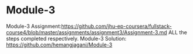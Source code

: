 # Module-3
 Module-3 Assignment:https://github.com/jhu-ep-coursera/fullstack-course4/blob/master/assignments/assignment3/Assignment-3.md
 ALL the steps completed respectively.
 Module-3 Solution: https://github.com/hemangjagani/Module-3
